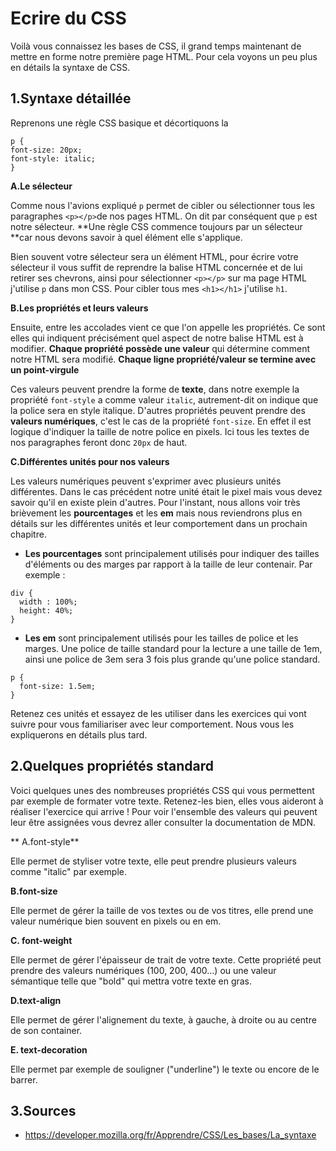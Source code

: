# Ecrire du CSS

Voilà vous connaissez les bases de CSS, il grand temps maintenant de mettre en forme notre première page HTML. Pour cela voyons un peu plus en détails la syntaxe de CSS.

## 1\.Syntaxe détaillée

Reprenons une règle CSS basique et décortiquons la

```
p {
font-size: 20px;
font-style: italic;
}

```
**A\.Le sélecteur**

Comme nous l'avions expliqué ```p``` permet de cibler ou sélectionner tous les paragraphes ``` <p></p> ```de nos pages HTML. On dit par conséquent que ```p``` est notre sélecteur. **Une règle CSS commence toujours par un sélecteur **car nous devons savoir à quel élément elle s'applique.

Bien souvent votre sélecteur sera un élément HTML, pour écrire votre sélecteur il vous suffit de reprendre la balise HTML concernée et de lui retirer ses chevrons, ainsi pour sélectionner ``` <p></p> ``` sur ma page HTML j'utilise ```p``` dans mon CSS. Pour cibler tous mes ``` <h1></h1> ``` j'utilise ```h1```.

**B\.Les propriétés et leurs valeurs**

Ensuite, entre les accolades vient ce que l'on appelle les propriétés. Ce sont elles qui indiquent précisément quel aspect de notre balise HTML est à modifier. **Chaque propriété possède une valeur** qui détermine comment notre HTML sera modifié. **Chaque ligne propriété/valeur se termine avec un point-virgule**

Ces valeurs peuvent prendre la forme de **texte**, dans notre exemple la propriété ```font-style``` a comme valeur ```italic```, autrement-dit on indique que la police sera en style italique. D'autres propriétés peuvent prendre des **valeurs numériques**, c'est le cas de la propriété ```font-size```. En effet il est logique d'indiquer la taille de notre police en pixels. Ici tous les textes de nos paragraphes feront donc ```20px``` de haut.

**C\.Différentes unités pour nos valeurs**

Les valeurs numériques peuvent s'exprimer avec plusieurs unités différentes. Dans le cas précédent notre unité était le pixel mais vous devez savoir qu'il en existe plein d'autres. Pour l'instant, nous allons voir très brièvement les **pourcentages** et les **em** mais nous reviendrons plus en détails sur les différentes unités et leur comportement dans un prochain chapitre.

- **Les pourcentages** sont principalement utilisés pour indiquer des tailles d'éléments ou des marges par rapport à la taille de leur contenair. Par exemple :

```
div {
  width : 100%;
  height: 40%;
}

```

- **Les em** sont principalement utilisés pour les tailles de police et les marges. Une police de taille standard pour la lecture a une taille de 1em, ainsi une police de 3em sera 3 fois plus grande qu'une police standard.

```
p {
  font-size: 1.5em;
}

```
Retenez ces unités et essayez de les utiliser dans les exercices qui vont suivre pour vous familiariser avec leur comportement. Nous vous les expliquerons en détails plus tard.

## 2\.Quelques propriétés standard

Voici quelques unes des nombreuses propriétés CSS qui vous permettent par exemple de formater votre texte. Retenez-les bien, elles vous aideront à réaliser l'exercice qui arrive ! Pour voir l'ensemble des valeurs qui peuvent leur être assignées vous devrez aller consulter la documentation de MDN.

** A\.font-style**

Elle permet de styliser votre texte, elle peut prendre plusieurs valeurs comme "italic" par exemple.

**B\.font-size**

Elle permet de gérer la taille de vos textes ou de vos titres, elle prend une valeur numérique bien souvent en pixels ou en em.

**C\. font-weight**

Elle permet de gérer l'épaisseur de trait de votre texte. Cette propriété peut prendre des valeurs numériques (100, 200, 400...) ou une valeur sémantique telle que "bold" qui mettra votre texte en gras.

**D\.text-align**

Elle permet de gérer l'alignement du texte, à gauche, à droite ou au centre de son container.

**E\. text-decoration**

Elle permet par exemple de souligner ("underline") le texte ou encore de le barrer.

## 3\.Sources

- https://developer.mozilla.org/fr/Apprendre/CSS/Les_bases/La_syntaxe
